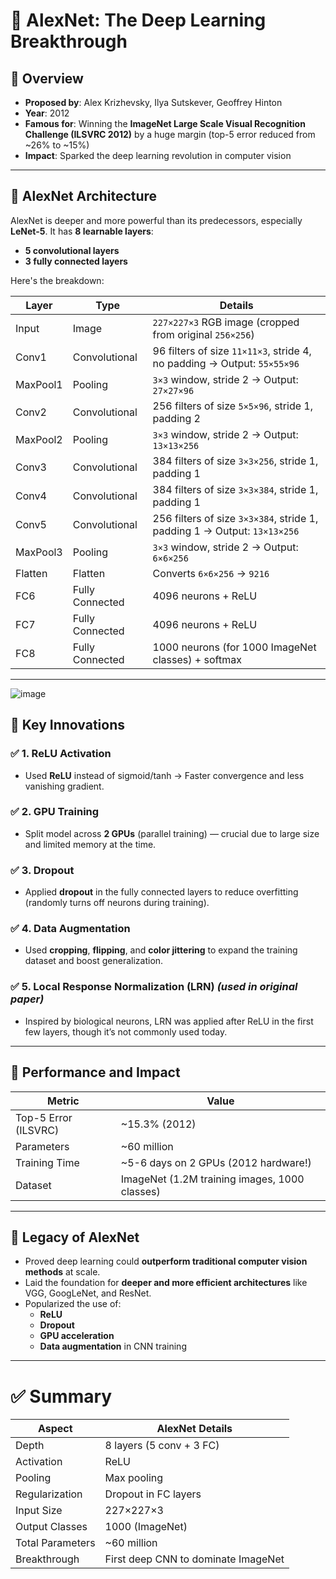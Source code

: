 # 🧠 **AlexNet: The Deep Learning Breakthrough**

## 📌 **Overview**
- **Proposed by**: Alex Krizhevsky, Ilya Sutskever, Geoffrey Hinton  
- **Year**: 2012  
- **Famous for**: Winning the **ImageNet Large Scale Visual Recognition Challenge (ILSVRC 2012)** by a huge margin (top-5 error reduced from ~26% to ~15%)  
- **Impact**: Sparked the deep learning revolution in computer vision

---

## 🧱 **AlexNet Architecture**

AlexNet is deeper and more powerful than its predecessors, especially **LeNet-5**. It has **8 learnable layers**:
- **5 convolutional layers**
- **3 fully connected layers**

Here's the breakdown:

| **Layer** | **Type**               | **Details**                                                  |
|-----------|------------------------|--------------------------------------------------------------|
| Input     | Image                  | `227×227×3` RGB image (cropped from original `256×256`)      |
| Conv1     | Convolutional          | 96 filters of size `11×11×3`, stride 4, no padding → Output: `55×55×96`  |
| MaxPool1  | Pooling                | `3×3` window, stride 2 → Output: `27×27×96`                  |
| Conv2     | Convolutional          | 256 filters of size `5×5×96`, stride 1, padding 2            |
| MaxPool2  | Pooling                | `3×3` window, stride 2 → Output: `13×13×256`                 |
| Conv3     | Convolutional          | 384 filters of size `3×3×256`, stride 1, padding 1           |
| Conv4     | Convolutional          | 384 filters of size `3×3×384`, stride 1, padding 1           |
| Conv5     | Convolutional          | 256 filters of size `3×3×384`, stride 1, padding 1 → Output: `13×13×256`           |
| MaxPool3  | Pooling                | `3×3` window, stride 2 → Output: `6×6×256`                   |
| Flatten   | Flatten                | Converts `6×6×256` → `9216`                                  |
| FC6       | Fully Connected        | 4096 neurons + ReLU                                          |
| FC7       | Fully Connected        | 4096 neurons + ReLU                                          |
| FC8       | Fully Connected        | 1000 neurons (for 1000 ImageNet classes) + softmax           |

---

![image](https://github.com/user-attachments/assets/338d4188-c69d-47c1-8b88-924f78ca23ee)

## 🚀 **Key Innovations**

### ✅ **1. ReLU Activation**
- Used **ReLU** instead of sigmoid/tanh → Faster convergence and less vanishing gradient.

### ✅ **2. GPU Training**
- Split model across **2 GPUs** (parallel training) — crucial due to large size and limited memory at the time.

### ✅ **3. Dropout**
- Applied **dropout** in the fully connected layers to reduce overfitting (randomly turns off neurons during training).

### ✅ **4. Data Augmentation**
- Used **cropping**, **flipping**, and **color jittering** to expand the training dataset and boost generalization.

### ✅ **5. Local Response Normalization (LRN)** _(used in original paper)_
- Inspired by biological neurons, LRN was applied after ReLU in the first few layers, though it’s not commonly used today.

---

## 🧪 **Performance and Impact**

| **Metric**           | **Value**       |
|----------------------|-----------------|
| Top-5 Error (ILSVRC) | ~15.3% (2012)   |
| Parameters           | ~60 million     |
| Training Time        | ~5-6 days on 2 GPUs (2012 hardware!) |
| Dataset              | ImageNet (1.2M training images, 1000 classes) |

---

## 🧬 **Legacy of AlexNet**

- Proved deep learning could **outperform traditional computer vision methods** at scale.
- Laid the foundation for **deeper and more efficient architectures** like VGG, GoogLeNet, and ResNet.
- Popularized the use of:
  - **ReLU**
  - **Dropout**
  - **GPU acceleration**
  - **Data augmentation** in CNN training

---

# ✅ **Summary**

| **Aspect**            | **AlexNet Details**                     |
|------------------------|------------------------------------------|
| Depth                 | 8 layers (5 conv + 3 FC)                 |
| Activation            | ReLU                                     |
| Pooling               | Max pooling                              |
| Regularization        | Dropout in FC layers                     |
| Input Size            | 227×227×3                                |
| Output Classes        | 1000 (ImageNet)                          |
| Total Parameters      | ~60 million                              |
| Breakthrough          | First deep CNN to dominate ImageNet      |
